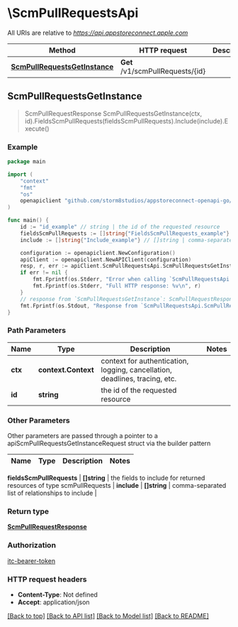 # \ScmPullRequestsApi

All URIs are relative to *https://api.appstoreconnect.apple.com*

Method | HTTP request | Description
------------- | ------------- | -------------
[**ScmPullRequestsGetInstance**](ScmPullRequestsApi.md#ScmPullRequestsGetInstance) | **Get** /v1/scmPullRequests/{id} | 



## ScmPullRequestsGetInstance

> ScmPullRequestResponse ScmPullRequestsGetInstance(ctx, id).FieldsScmPullRequests(fieldsScmPullRequests).Include(include).Execute()



### Example

```go
package main

import (
    "context"
    "fmt"
    "os"
    openapiclient "github.com/storm8studios/appstoreconnect-openapi-go/generated"
)

func main() {
    id := "id_example" // string | the id of the requested resource
    fieldsScmPullRequests := []string{"FieldsScmPullRequests_example"} // []string | the fields to include for returned resources of type scmPullRequests (optional)
    include := []string{"Include_example"} // []string | comma-separated list of relationships to include (optional)

    configuration := openapiclient.NewConfiguration()
    apiClient := openapiclient.NewAPIClient(configuration)
    resp, r, err := apiClient.ScmPullRequestsApi.ScmPullRequestsGetInstance(context.Background(), id).FieldsScmPullRequests(fieldsScmPullRequests).Include(include).Execute()
    if err != nil {
        fmt.Fprintf(os.Stderr, "Error when calling `ScmPullRequestsApi.ScmPullRequestsGetInstance``: %v\n", err)
        fmt.Fprintf(os.Stderr, "Full HTTP response: %v\n", r)
    }
    // response from `ScmPullRequestsGetInstance`: ScmPullRequestResponse
    fmt.Fprintf(os.Stdout, "Response from `ScmPullRequestsApi.ScmPullRequestsGetInstance`: %v\n", resp)
}
```

### Path Parameters


Name | Type | Description  | Notes
------------- | ------------- | ------------- | -------------
**ctx** | **context.Context** | context for authentication, logging, cancellation, deadlines, tracing, etc.
**id** | **string** | the id of the requested resource | 

### Other Parameters

Other parameters are passed through a pointer to a apiScmPullRequestsGetInstanceRequest struct via the builder pattern


Name | Type | Description  | Notes
------------- | ------------- | ------------- | -------------

 **fieldsScmPullRequests** | **[]string** | the fields to include for returned resources of type scmPullRequests | 
 **include** | **[]string** | comma-separated list of relationships to include | 

### Return type

[**ScmPullRequestResponse**](ScmPullRequestResponse.md)

### Authorization

[itc-bearer-token](../README.md#itc-bearer-token)

### HTTP request headers

- **Content-Type**: Not defined
- **Accept**: application/json

[[Back to top]](#) [[Back to API list]](../README.md#documentation-for-api-endpoints)
[[Back to Model list]](../README.md#documentation-for-models)
[[Back to README]](../README.md)


